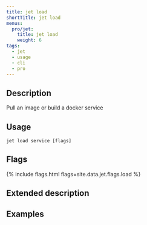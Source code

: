 ```yaml
---
title: jet load
shortTitle: jet load
menus:
  pro/jet:
    title: jet load
    weight: 6
tags:
  - jet
  - usage
  - cli
  - pro
---
```


## Description
Pull an image or build a docker service

## Usage

```
jet load service [flags]
```

## Flags

{% include flags.html flags=site.data.jet.flags.load %}

## Extended description


## Examples

